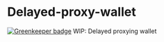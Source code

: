 # Delayed-proxy-wallet

[![Greenkeeper badge](https://badges.greenkeeper.io/Neufund/Delayed-proxy-wallet.svg)](https://greenkeeper.io/)
WIP: Delayed proxying wallet
